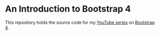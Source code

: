 # An Introduction to Bootstrap 4
This repository holds the source code for my [YouTube series](https://www.academind.com/learn/css/bootstrap-4-tutorial/) on [Bootstrap 4](http://getbootstrap.com/).